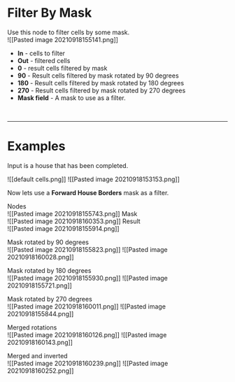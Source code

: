 # **Filter By Mask**
Use this node to filter cells by some mask.  
![[Pasted image 20210918155141.png]]
- **In** - cells to filter
- **Out** - filtered cells
- **0** - result cells filtered by mask
- **90** - Result cells filtered by mask rotated by 90 degrees
- **180** - Result cells filtered by mask rotated by 180 degrees 
- **270** - Result cells filtered by mask rotated by 270 degrees 
- **Mask field** - A mask to use as a filter.
<br />

--------

# Examples
Input is a house that has been completed.  

![[default cells.png]]
![[Pasted image 20210918153153.png]]

Now lets use a **Forward House Borders** mask as a filter.  

Nodes  
![[Pasted image 20210918155743.png]]
Mask  
![[Pasted image 20210918160353.png]]
Result  
![[Pasted image 20210918155914.png]]

Mask rotated by 90 degrees  
![[Pasted image 20210918155823.png]]
![[Pasted image 20210918160028.png]]

Mask rotated by 180 degrees  
![[Pasted image 20210918155930.png]]
![[Pasted image 20210918155721.png]]

Mask rotated by 270 degrees  
![[Pasted image 20210918160011.png]]
![[Pasted image 20210918155844.png]]


Merged rotations  
![[Pasted image 20210918160126.png]]
![[Pasted image 20210918160143.png]]

Merged and inverted  
![[Pasted image 20210918160239.png]]
![[Pasted image 20210918160252.png]]
